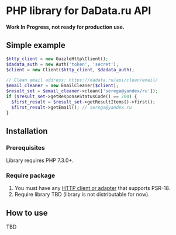 # PHP library for DaData.ru API

**Work In Progress, not ready for production use.**

## Simple example

```php
$http_client = new GuzzleHttp\Client();
$dadata_auth = new Auth('token', 'secret');
$client = new Client($http_client, $dadata_auth);

// Clean email address: https://dadata.ru/api/clean/email/
$email_cleaner = new EmailCleaner($client);
$result_set = $email_cleaner->clean(['serega@yandex/ru']);
if ($result_set->getResponseStatusCode() == 200) {
  $first_result = $result_set->getResultItems()->first();
  $first_result->getEmail(); // serega@yandex.ru
}
```

## Installation

### Prerequisites

Library requires PHP 7.3.0+.

### Require package

1. You must have any [HTTP client or adapter](http://docs.php-http.org/en/latest/clients.html) that supports PSR-18.
1. Require library TBD (library is not distributable for now).

## How to use

TBD
